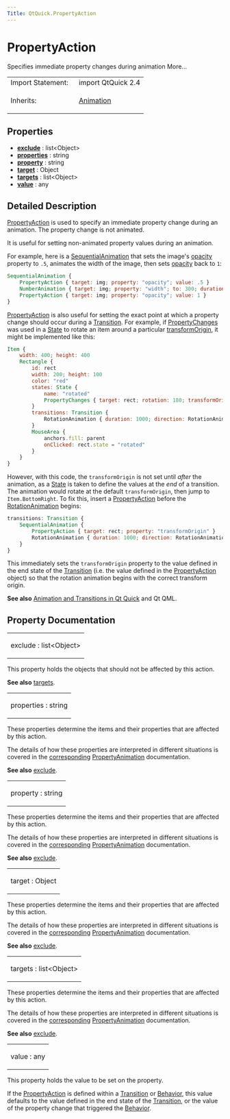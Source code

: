 ```yaml
---
Title: QtQuick.PropertyAction
---
```

        
PropertyAction
==============

<span class="subtitle"></span>
Specifies immediate property changes during animation More...

<table>
<colgroup>
<col width="50%" />
<col width="50%" />
</colgroup>
<tbody>
<tr class="odd">
<td>Import Statement:</td>
<td>import QtQuick 2.4</td>
</tr>
<tr class="even">
<td>Inherits:</td>
<td><p><a href="QtQuick.Animation.md">Animation</a></p></td>
</tr>
</tbody>
</table>

<span id="properties"></span>
Properties
----------

-   ****[exclude](#exclude-prop)**** : list&lt;Object&gt;
-   ****[properties](#properties-prop)**** : string
-   ****[property](#property-prop)**** : string
-   ****[target](#target-prop)**** : Object
-   ****[targets](#targets-prop)**** : list&lt;Object&gt;
-   ****[value](#value-prop)**** : any

<span id="details"></span>
Detailed Description
--------------------

[PropertyAction](index.html) is used to specify an immediate property change during an animation. The property change is not animated.

It is useful for setting non-animated property values during an animation.

For example, here is a [SequentialAnimation](../QtQuick.SequentialAnimation.md) that sets the image's [opacity](../QtQuick.Item.md#opacity-prop) property to `.5`, animates the width of the image, then sets [opacity](../QtQuick.Item.md#opacity-prop) back to `1`:

``` qml
SequentialAnimation {
    PropertyAction { target: img; property: "opacity"; value: .5 }
    NumberAnimation { target: img; property: "width"; to: 300; duration: 1000 }
    PropertyAction { target: img; property: "opacity"; value: 1 }
}
```

[PropertyAction](index.html) is also useful for setting the exact point at which a property change should occur during a [Transition](../QtQuick.qmlexampletoggleswitch.md#transition). For example, if [PropertyChanges](../QtQuick.PropertyChanges.md) was used in a [State](../QtQuick.State.md) to rotate an item around a particular [transformOrigin](../QtQuick.Item.md#transformOrigin-prop), it might be implemented like this:

``` qml
Item {
    width: 400; height: 400
    Rectangle {
        id: rect
        width: 200; height: 100
        color: "red"
        states: State {
            name: "rotated"
            PropertyChanges { target: rect; rotation: 180; transformOrigin: Item.BottomRight }
        }
        transitions: Transition {
            RotationAnimation { duration: 1000; direction: RotationAnimation.Counterclockwise }
        }
        MouseArea {
            anchors.fill: parent
            onClicked: rect.state = "rotated"
        }
    }
}
```

However, with this code, the `transformOrigin` is not set until *after* the animation, as a [State](../QtQuick.State.md) is taken to define the values at the *end* of a transition. The animation would rotate at the default `transformOrigin`, then jump to `Item.BottomRight`. To fix this, insert a [PropertyAction](index.html) before the [RotationAnimation](../QtQuick.RotationAnimation.md) begins:

``` qml
transitions: Transition {
    SequentialAnimation {
        PropertyAction { target: rect; property: "transformOrigin" }
        RotationAnimation { duration: 1000; direction: RotationAnimation.Counterclockwise }
    }
}
```

This immediately sets the `transformOrigin` property to the value defined in the end state of the [Transition](../QtQuick.qmlexampletoggleswitch.md#transition) (i.e. the value defined in the [PropertyAction](index.html) object) so that the rotation animation begins with the correct transform origin.

**See also** [Animation and Transitions in Qt Quick](../QtQuick.qtquick-statesanimations-animations.md) and Qt QML.

Property Documentation
----------------------

<table>
<colgroup>
<col width="100%" />
</colgroup>
<tbody>
<tr class="odd">
<td><p><span id="exclude-prop"></span><span class="name">exclude</span> : <span class="type">list</span>&lt;<span class="type">Object</span>&gt;</p></td>
</tr>
</tbody>
</table>

This property holds the objects that should not be affected by this action.

**See also** [targets](#targets-prop).

<table>
<colgroup>
<col width="100%" />
</colgroup>
<tbody>
<tr class="odd">
<td><p><span id="properties-prop"></span><span class="name">properties</span> : <span class="type">string</span></p></td>
</tr>
</tbody>
</table>

These properties determine the items and their properties that are affected by this action.

The details of how these properties are interpreted in different situations is covered in the [corresponding](../QtQuick.PropertyAnimation.md#properties-prop) [PropertyAnimation](https://developer.ubuntu.comapps/qml/sdk-15.04.3/QtQuick.animation/#propertyanimation) documentation.

**See also** [exclude](#exclude-prop).

<table>
<colgroup>
<col width="100%" />
</colgroup>
<tbody>
<tr class="odd">
<td><p><span id="property-prop"></span><span class="name">property</span> : <span class="type">string</span></p></td>
</tr>
</tbody>
</table>

These properties determine the items and their properties that are affected by this action.

The details of how these properties are interpreted in different situations is covered in the [corresponding](../QtQuick.PropertyAnimation.md#properties-prop) [PropertyAnimation](https://developer.ubuntu.comapps/qml/sdk-15.04.3/QtQuick.animation/#propertyanimation) documentation.

**See also** [exclude](#exclude-prop).

<table>
<colgroup>
<col width="100%" />
</colgroup>
<tbody>
<tr class="odd">
<td><p><span id="target-prop"></span><span class="name">target</span> : <span class="type">Object</span></p></td>
</tr>
</tbody>
</table>

These properties determine the items and their properties that are affected by this action.

The details of how these properties are interpreted in different situations is covered in the [corresponding](../QtQuick.PropertyAnimation.md#properties-prop) [PropertyAnimation](https://developer.ubuntu.comapps/qml/sdk-15.04.3/QtQuick.animation/#propertyanimation) documentation.

**See also** [exclude](#exclude-prop).

<table>
<colgroup>
<col width="100%" />
</colgroup>
<tbody>
<tr class="odd">
<td><p><span id="targets-prop"></span><span class="name">targets</span> : <span class="type">list</span>&lt;<span class="type">Object</span>&gt;</p></td>
</tr>
</tbody>
</table>

These properties determine the items and their properties that are affected by this action.

The details of how these properties are interpreted in different situations is covered in the [corresponding](../QtQuick.PropertyAnimation.md#properties-prop) [PropertyAnimation](https://developer.ubuntu.comapps/qml/sdk-15.04.3/QtQuick.animation/#propertyanimation) documentation.

**See also** [exclude](#exclude-prop).

<table>
<colgroup>
<col width="100%" />
</colgroup>
<tbody>
<tr class="odd">
<td><p><span id="value-prop"></span><span class="name">value</span> : <span class="type">any</span></p></td>
</tr>
</tbody>
</table>

This property holds the value to be set on the property.

If the [PropertyAction](index.html) is defined within a [Transition](../QtQuick.qmlexampletoggleswitch.md#transition) or [Behavior](../QtQuick.Behavior.md), this value defaults to the value defined in the end state of the [Transition](../QtQuick.qmlexampletoggleswitch.md#transition), or the value of the property change that triggered the [Behavior](../QtQuick.Behavior.md).


